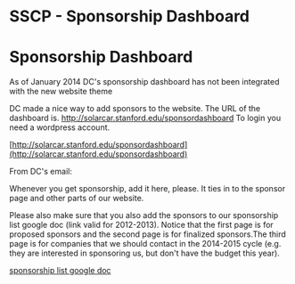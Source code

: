 # SSCP - Sponsorship Dashboard

# Sponsorship Dashboard

As of January 2014 DC's sponsorship dashboard has not been integrated with the new website theme

DC made a nice way to add sponsors to the website. The URL of the dashboard is. http://solarcar.stanford.edu/sponsordashboard To login you need a wordpress account. 

[http://solarcar.stanford.edu/sponsordashboard](http://solarcar.stanford.edu/sponsordashboard)

From DC's email:

Whenever you get sponsorship, add it here, please. It ties in to the sponsor page and other parts of our website.

Please also make sure that you also add the sponsors to our sponsorship list google doc (link valid for 2012-2013). Notice that the first page is for proposed sponsors and the second page is for finalized sponsors.The third page is for companies that we should contact in the 2014-2015 cycle (e.g. they are interested in sponsoring us, but don't have the budget this year).

[sponsorship list google doc](https://docs.google.com/spreadsheet/ccc?key=0Aj98Z3dc1q87dFpTdkxodko3T2JqcG5HMjRodDFwbEE#gid=0)

